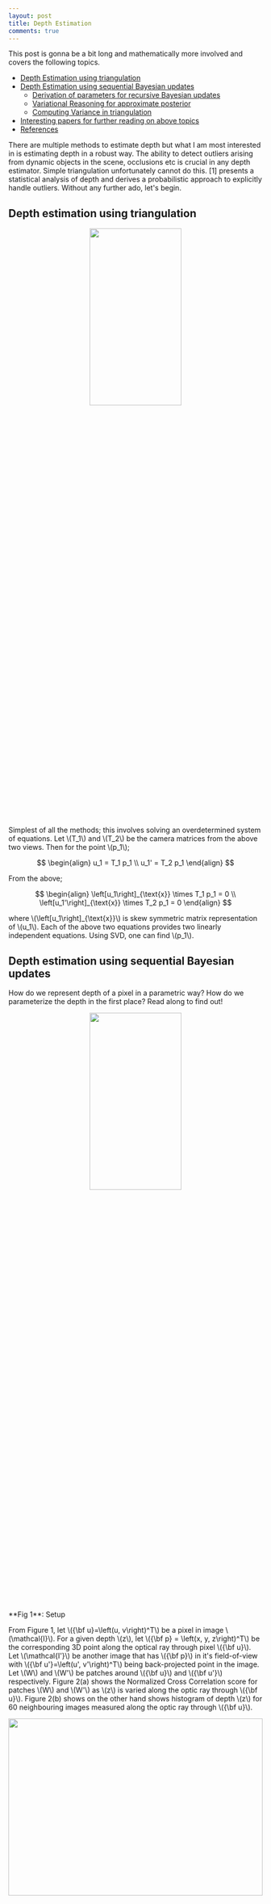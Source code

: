 ```yaml
---
layout: post
title: Depth Estimation
comments: true
---
```


<script src="https://cdnjs.cloudflare.com/ajax/libs/mathjax/2.7.0/MathJax.js?config=TeX-AMS-MML_HTMLorMML" type="text/javascript"></script>
<link rel="stylesheet" href="./../css/prism.css">
<script src="./../js/prism.js"></script>
<script src="https://cdnjs.cloudflare.com/ajax/libs/mathjax/2.7.0/MathJax.js?config=TeX-AMS-MML_HTMLorMML" type="text/javascript"></script>

This post is gonna be a bit long and mathematically more involved and covers the following topics.


- [Depth Estimation using triangulation](#triangulation)
- [Depth Estimation using sequential Bayesian updates](#bayesian)
  - [Derivation of parameters for recursive Bayesian updates](#bayesian_derivation)
  - [Variational Reasoning for approximate posterior](#bayesian_reasoning)
  - [Computing Variance in triangulation](#bayesian_variance)
- [Interesting papers for further reading on above topics](#further)
- [References](#ref)

There are multiple methods to estimate depth but what I am most interested in is estimating depth in a robust way. The ability to detect outliers arising from  dynamic objects in the scene, occlusions etc is crucial in any depth estimator. Simple triangulation unfortunately cannot do this. [1] presents a statistical analysis of depth and derives a probabilistic approach to explicitly handle outliers. Without any further ado, let's begin.


<a name='triangulation'></a>
## Depth estimation using triangulation

<p align="center"><img width="60%" height="30%" src="./../images/blog/triangulation2.svg"/></p>


Simplest of all the methods; this involves solving an overdetermined system of equations. Let \\(T_1\\) and \\(T_2\\) be the camera matrices from the above two views. Then for the point \\(p_1\\);

$$
\begin{align}
u_1 = T_1 p_1 \\
u_1' = T_2 p_1
\end{align}
$$

From the above;

$$
\begin{align}
\left[u_1\right]_{\text{x}} \times T_1 p_1 = 0 \\
\left[u_1'\right]_{\text{x}} \times T_2 p_1 = 0
\end{align}
$$

where \\(\left[u_1\right]_{\text{x}}\\) is skew symmetric matrix representation of \\(u_1\\). Each of the above two equations provides two linearly independent equations. Using SVD, one can find \\(p_1\\).


<a name='bayesian'></a>
## Depth estimation using sequential Bayesian updates

How do we represent depth of a pixel in a parametric way? How do we parameterize the depth in the first place? Read along to find out!

<p align="center"><img width="60%" height="30%" src="./../images/blog/setup.svg"/></p>
**Fig 1**: Setup

From Figure 1, let \\({\bf u}=\left(u, v\right)^T\\) be a pixel in image \\(\mathcal{I}\\). For a given depth \\(z\\), let \\({\bf p} = \left(x, y, z\right)^T\\) be the corresponding 3D point along the optical ray through pixel \\({\bf u}\\). Let \\(\mathcal{I'}\\) be another image that has \\({\bf p}\\) in it's field-of-view with \\({\bf u'}=\left(u', v'\right)^T\\) being back-projected point in the image. Let \\(W\\) and \\(W'\\) be patches around \\({\bf u}\\) and \\({\bf u'}\\) respectively. Figure 2(a) shows the Normalized Cross Correlation score for patches \\(W\\) and \\(W'\\) as \\(z\\) is varied along the optic ray through \\({\bf u}\\). Figure 2(b) shows on the other hand shows histogram of depth \\(z\\) for 60 neighbouring images measured along the optic ray through \\({\bf u}\\).

<p align="center"><img width="100%" height="30%" src="./../images/blog/depth_histo.png"/></p>
**Fig 2** Image source [1]

<br>

From the above plots it is statistically clear that true depth measurement is concentrated around single depth value (good measurement) and there is a lot of noise (bad measurement) albeit uniformly distributed along different depth values.

So a probability distribution that is combination of Gaussian (for good measurement) and uniform (for bad measurement) makes sense. The two are weighted by the inlier ratio \\(\rho\\) which indicates the probability of the measurement being inlier. Mathematically, given the inlier ratio \\(\rho\\) and the true depth \\(\hat d\\), the depth after \\(k^{th}\\) measurement takes the form;

$$
p\left(d_k \mid \hat d, \rho \right) = \rho \mathcal{N} \left(d_k \mid \hat d, {\tau}_k^2 \right) + (1 - \rho) \mathcal{U}(d_k \mid d_{min}, d_{max})
$$


\\(\[d_{min}, d_{max}\]\\) is the interval from which noisy depth measurements are sampled. These can be set based on the near and far plane of the camera. \\({\tau}_k^2\\) is the variance of depth by assuming 1 pixel measurement noise in the image. [Section](#compute_var) outlines how to compute \\(\tau_k^2\\).


Say we have sequence of \\(n\\) frames \\(k = \\{r, r+1, \dots, r+n \\}\\) that observe the point \\(\bf p\\) first observed in the reference frame \\(r\\). Using triangulation method described above we can generate sequence of depth hypothesis \\(\mathcal{D} = \\{d_{r+1}, \dots, d_{r+n}\\}\\) where \\(d_k^{th}\\) hypothesis is obtained by triangulating views \\(r\\) and \\(k\\).

Now that we have parameterized the depth and have sequence of depth hypothesis, how do we compute the parameters of the above density model? 

Assuming independent observations, likelihood function is given by;

$$
\begin{align}
p(\mathcal{D} \mid \hat d, \rho) & = \prod_{k=r+1}^{r+n}p(d_k \mid \hat d, \rho) \\
\end{align}
$$

The parameters of the above likelihood can be obtained in a maximum likelihood framework using Expectation Maximization. But as noted in [1], the experiments seemed to be trapped in a local optimum. Other way round? Sequential Bayesian updates to the rescue!

Posterior takes the form;

$$
p\left(\hat d, \rho \mid \mathcal{D} \right) \propto p\left(\hat d, \rho \right) \prod_{k} \left(d_k \mid \hat d, \rho \right)
$$

where \\(p\left(\hat d, \rho \right)\\) is the prior on depth and inlier ratio which is assumed to be uniform and modeled using a dense 2d histogram. Authors of [1] show that above posterior can be modelled using product of a Gaussian distribution for the depth and a Beta distribution for the inlier ratio.

$$
q \left(\hat d, \rho \mid a_k, b_k, \mu_k, \sigma_k^2 \right) = \beta \left(\rho \mid a_k, b_k\right) \mathcal{N}(\hat d \mid \mu_k, \sigma_k^2)
$$

where \\(a_k\\) and \\(b_k\\) are parameters of Beta distribution. But the choice of the posterior as product of a Gaussian and a Beta distribution could be surprising right? [Section](#bayesian_reasoning)  gives a proof of why. In fact this is the approximating distribution that minimizes KL divergence from the true posterior. Updates in the above equation are implemented in a sequential manner where posterior after \\((k-1)^{th}\\) observation is used as prior for \\(k^{th}\\) observation. Now, for \\(k^{th}\\) observation, the new posterior takes the form;

$$
p \left(\hat d, \rho \mid d_{r+1}, \dots, d_k\right) \approx \alpha  q \left(\hat d, \rho \mid a_{k-1}, b_{k-1}, \mu_{k-1}, \sigma_{k-1}^2 \right) p\left(d_k \mid \hat d, \rho \right)
$$

But the new posterior is no longer of the form \\(Gaussian \times Beta\\) but this can be approximated using moment matching. The new parameters \\(a_k, b_k, \mu_k, \sigma_k^2\\) are computed so that the posterior \\(p \left(\hat d, \rho \mid d_{r+1}, \dots, d_k\right)\\) and the approximation \\( q \left(\hat d, \rho \mid a_k, b_k, \mu_k, \sigma_k^2 \right) \\) have same first and second order moments wrt \\(\rho\\) and \\(\hat d\\). The updates are derived in the following section.

<a name='bayesian_derivation'></a>
## Derivation of parameters for recursive Bayesian updates
Here I shall derive the expression for parameters in the approximated posterior form. Specifically we match the moments wrt \\(\rho\\) and \\(\hat d\\) in the posterior approximation;

$$
q \left(\hat d, \rho \mid a, b, \mu, \sigma^2 \right) = \beta \left(\rho \mid a, b\right) \mathcal{N}(\hat d \mid \mu, \sigma^2) \tag{1}
$$

and the updated posterior;

$$
p \left(\hat d, \rho \mid d_{r+1}, \dots, d_k\right) \approx \alpha  q \left(\hat d, \rho \mid a, b, \mu, \sigma^2 \right) p\left(d \mid \hat d, \rho \right) \tag{2}
$$

after \\(k^{th}\\) observation. To simplify notation subscripts are dropped. \\(a, b, \mu, \sigma^2\\) and \\(a', b', \mu', \sigma'^2\\) are the prior and posterior parameters respectively.

#### Moments of approximated posterior
Mean and variance wrt \\(\hat d\\) in equation 1 are \\(\mu'\\) and \\(\mu'^2 + \sigma'^2\\) respectively.

Similarly; mean and variance wrt \\(\rho\\) in equation 1 are \\(\frac{a'}{a'+b'}\\) and \\(\frac{a'(a'+1)}{(1+a'+b')(a'+b')}\\) respectively.


#### Moments of actual posterior

Substitute the density model in (2) to get;

$$
\begin{align}
&= \beta \left(\rho \mid a, b\right) \mathcal{N}(\hat d \mid \mu, \sigma^2) \left(\rho \mathcal{N} \left(d \mid \hat d, {\tau}^2 \right) + (1 - \rho) \mathcal{U}(d) \right) \\
&= \rho \beta \left(\rho \mid a, b\right)\mathcal{N}(\hat d \mid \mu, \sigma^2) \mathcal{N} \left(d \mid \hat d, {\tau}^2 \right) \\
& \quad \quad + (1-\rho) \beta \left(\rho \mid a, b\right)\mathcal{N}(\hat d \mid \mu, \sigma^2) \mathcal{U}(d) \tag{3}\\
\end{align}
$$

Now, using the properties of \\(\text{Beta}\\) distribution, 

$$
\beta(\rho \mid a, b) = \frac{\Gamma(a+b)}{\Gamma(a)\Gamma(b)} \rho^{a-1}(1-\rho)^{b-1}
$$

From the above;

$$
\rho \beta(\rho \mid a, b) = \frac{a}{a+b} \beta(\rho \mid a+1, b) \tag{4}
$$

and similarly;

$$
(1-\rho) \beta \left(\rho \mid a, b\right) = \frac{b}{a+b} \beta \left(\rho \mid a, b+1\right) \tag{5}
$$

Substituting (4) and (5) in (3), (2) takes the form;

$$
\frac{a}{a+b} \beta(\rho \mid a+1, b)\mathcal{N}(\hat d \mid \mu, \sigma^2) \mathcal{N} \left(d \mid \hat d, {\tau}^2 \right) \\
 + \frac{b}{a+b} \beta \left(\rho \mid a, b+1\right) \mathcal{N}(\hat d \mid \mu, \sigma^2) \mathcal{U}(d)
$$

The above can further be simplified to;

$$
\frac{a}{a+b} \beta(\rho \mid a+1, b)\mathcal{N}(\hat d \mid m, s^2) \mathcal{N} \left(d \mid \mu, \tau^2 + \sigma^2 \right) \\ 
+ \frac{b}{a+b} \beta \left(\rho \mid a, b+1\right) \mathcal{N}(\hat d \mid \mu, \sigma^2) \mathcal{U}(d) \tag{6}
$$

where

$$
\begin{align}
\frac{1}{s^2} & = \frac{1}{\sigma^2} + \frac{1}{\tau^2} \\
m & = s^2 \left(\frac{d}{\tau^2}+\frac{\mu}{\sigma^2}\right)
\end{align}
$$

First to make things simpler;

$$
\begin{align}
C_1 & = \frac{a}{a+b} \mathcal{N}(d \mid \mu, \sigma^2+\tau^2) \\
C_2 & = \frac{b}{a+b} \mathcal{U}(d)
\end{align}
$$

First integrating out (6) w.r.t \\(\rho\\) we obtain the marginal distribution over \\(\hat d\\). Mean wrt \\(\hat d\\) in (6) is given by \\(C_1 m + C_2\mu\\) and variance by \\(C_1 (s^2+m^2) + C_2(\mu^2+\sigma^2)\\)

Similarly integrating out w.r.t \\(\hat d\\) we obtain the marginal distribution over \\(\rho\\). Mean and variance w.r.t \\(\rho\\) are given by \\(C_1\frac{a+1}{a+b+1}+C_2\frac{a}{a+b+1}\\) and \\(C_1\frac{(a+1)(a+2)}{(a+b+1)(a+b+2)} + C_2\frac{a(a+1)}{(a+b+1)(a+b+2)}\\) respectively.

Equating the above mean and variances we get the following 4 equations;

$$
\begin{align}

\mu' & = C_1 m + C_2\mu \\
\mu'^2 + \sigma'^2 & = C_1 (s^2+m^2) + C_2(\mu^2+\sigma^2) \\
\frac{a'}{a'+b'} & = C_1\frac{a+1}{a+b+1}+C_2\frac{a}{a+b+1} \\
\frac{a'(a'+1)}{(1+a'+b')(a'+b')} & = C_1\frac{(a+1)(a+2)}{(a+b+1)(a+b+2)} + C_2\frac{a(a+1)}{(a+b+1)(a+b+2)} \\

\end{align}
$$

Solving the above 4 equations we get the updated parameters \\(a', b', \mu', \sigma'^2\\).

<a name='bayesian_reasoning'></a>
## Variational Reasoning for approximate posterior

Here, the derivation for the approximate posterior for equation (2) using factorization is provided. The Dynamic Bayesian network corresponding to the density mixture model is given in the following figure. Quantities in the red box denote \\(N\\) i.i.d data. The observed data \\((d_k)\\) is highlighted in orange.

<p align="center"><img width="30%" height="30%" src="./../images/blog/bayesian-network.svg"/></p>

The corresponding joint probability distribution is give by;

$$
p(D, Z, \hat d, \rho) = \left[ \prod_{k=1}^{N}p\left(d_k \mid \rho, \hat d, z_k\right)p\left(z_k \mid \rho\right) \right] p\left(\hat d\right)p\left(\rho\right) \tag{7}
$$

where \\(D = \\{d_1, d_2, \dots, d_N\\}\\) are \\(N\\) depth hypothesis and \\(Z = \\{z_1, z_2, \dots, z_N\\}\\) are the latent variables with \\(z_k = 1\\) indicating that \\(k^{th}\\) depth hypothesis is inlier. 

Restating the mixture model;

$$
p\left(d_k \mid \hat d, \rho \right) = \rho \mathcal{N} \left(d_k \mid \hat d, {\tau}_k^2 \right) + (1 - \rho) \mathcal{U}(d_k \mid d_{min}, d_{max}) \tag{8}
$$

Assuming independent initial prior, we have \\(p\left(\rho, \hat d\right) = p(\rho)p(\hat d)\\). Introducing the latent variable \\(z_k\\); we have the following;

$$
p\left(d_k \mid \hat d, \rho, z_k \right) = \mathcal{N} \left(d_k \mid \hat d, {\tau}_k^2 \right)^{z_k} + \mathcal{U}(d_k)^{1-z_k} \tag{9}
$$

and 

$$
p\left(z_k \mid \rho \right) = \rho^{z_k}(1-\rho)^{1-z_k} \tag{10}
$$

By marginilizing the latent variables from (9) and (10) we get the original mixture model (8) i.e,

$$
p\left(d_k \mid \hat d, \rho \right) = \int p\left(d_k \mid \hat d, \rho, z_k \right) p\left(z_k \mid \rho \right) dz_{k}
$$ 

We now aim to approximate the posterior \\(p(\hat d, \rho, Z \mid D)\\) with \\(q(\hat d, \rho, Z)\\). Factorizing the approximate posterior as follows;

$$
q(\hat d, \rho, Z) = q(\hat d, \rho)q(Z)
$$

Now the factorized distributions are given by;

$$
\begin{align}
\ln q^{*}(Z) & = \mathbf{E}_{\hat d, \rho}\left[ \ln p \left( D, Z, \hat d, \rho \right) \right] + const \tag{11} \\ 
\ln q^{*}(\hat d, \rho) & = \mathbf{E}_{Z}\left[ \ln p \left( D, Z, \hat d, \rho \right) \right] + const \tag{12}
\end{align}
$$

What we are most interested in is equation (12).

$$
\begin{align}
\ln q^{*}(\hat d, \rho) & = \mathbf{E}_{Z}\left[ \ln p \left( D, Z, \hat d, \rho \right) \right] + const \\
& = \mathbf{E}_{Z}\left[ \ln p(\hat d) + \ln p(\rho) + \sum_{k=1}^{N}\ln p(z_k\mid\rho)+\sum_{k=1}^{N}\ln p(d_k\mid\rho, \hat d, z_k) \right] \\

& = \ln p(\hat d) + \ln p(\rho) + \mathbf{E}_{Z} \left[\sum_{k=1}^{N} z_k \ln \rho + (1-z_k)\ln (1-\rho) \right] \\
      & \hspace{3em} + \mathbf{E}_{Z} \left[\sum_{k=1}^{N} z_k \ln \mathcal{N}(d_k \mid \hat d, \tau_k^2) + (1-z_k)\ln U(d_k) \right] \notag \\

& = \ln p(\hat d) + \ln p(\rho) + \sum_{k=1}^{N} \mathbf{E} \left[z_k\right] \ln \rho + (1-\mathbf{E} \left[z_k\right])\ln (1-\rho) \\
      & \hspace{3em}  + \sum_{k=1}^{N} \mathbf{E}\left[z_k\right] \ln \mathcal{N}(d_k \mid \hat d, \tau_k^2) + (1-\mathbf{E} \left[z_k\right])\ln U(d_k) \\

& = \ln p(\hat d) + \ln p(\rho) + \sum_{k=1}^{N} \mathbf{E} \left[z_k\right] \left(\ln \rho + \ln \mathcal{N}(d_k \mid \hat d, \tau_k^2) \right) \\
      & \hspace{3em}  + \sum_{k=1}^{N} (1-\mathbf{E}\left[z_k\right]) \left( \ln (1-\rho) + \ln U(d_k)\right) \\
\end{align}
$$

Taking exponential of the above gives;

$$
\begin{align}
q^{*}(\hat d, \rho) & = p(\rho)p(\hat d) \prod_{k=1}^{N}\left(\rho\mathcal{N}(d_k \mid \hat d, \tau_k^2)\right)^{\mathbf{E} \left[z_k\right]}\left(1-\rho\right)^{1-\mathbf{E} \left[z_k\right]} \\
& =\alpha p(\rho)p(\hat d) \rho^{S}(1-\rho)^{N-S} \prod_{k=1}^{N} \mathcal{N}(d_k \mid \hat d, \tau_k^2)^{r_k} \tag{13}
\end{align}
$$

where \\(\alpha\\) is a constant, \\(r_k = \mathbf{E}\left[z_k\right]\\) and \\(S = \sum_{k}\mathbf{E}\left[z_k\right]\\). The above equation can further be factorized into two indepenent distributions over \\(\rho\\) and \\(\hat d\\) i.e,

$$
q^{*}(\hat d, \rho) = q^{*}(\hat d)q^{*}(\rho)
$$

where;

$$
\begin{align}
q^{*}(\rho) & = \alpha_1 p(\rho) \rho^{S}(1-\rho)^{N-S} \tag{14} \\
q^{*}(\hat d) &= \alpha_2 p(\hat d) \prod_{k=1}^{N} \mathcal{N}(d_k \mid \hat d, \tau_k^2)^{r_k} \tag{15}
\end{align}
$$


Now by choosing the priors over \\(\rho\\) and \\(\hat d\\) to follow uniform and Gaussian respectively; equation (14) reduces to Beta distribution and with equation (15) reducing to Gaussian.


<a name='bayesian_variance'></a>
## Computing Variance in triangulation

<p align="center"><img width="60%" height="30%" src="./../images/blog/triangulation_bayesian2.svg"/></p>


Variance is  \\(\tau_k^2 = \left(\vert \vert {\bf {}_r p}\vert \vert - \vert \vert {\bf {}_r p^+} \vert \vert \right)^2 \\).

Let \\(\bf t\\) be the translation component of the transformation \\({}^k T_r\\). \\({\bf {}_r p}\\) is a point \\(z\\) units away from \\(C_r\\). Let \\(\bf f\\) be the unit vector from \\(C_r\\) through the pixel \\(u\\).

$$
\begin{align}
{\bf a} & = {\bf {}_r p} - {\bf t} \\
\alpha & = \cos^{-1} \left( \frac{\bf f \cdot t}{\vert \vert \bf t \vert \vert} \right) \\
\beta & = \cos^{-1} \left( -\frac{ {\bf t} \cdot {\bf a}}{\vert \vert {\bf t} \vert \vert \cdot \vert \vert {\bf a} \vert \vert} \right) \\
\beta^+ & = \beta + 2\tan^{-1} \left( \frac{1}{2f} \right) \tag{4} \\
\gamma & = \pi - \alpha - \beta^+ \tag{5}\\
\vert \vert {\bf {}_r p^+} \vert \vert & = \vert \vert {\bf t} \vert \vert \frac{\sin \beta^{+}}{\sin \gamma} \tag{6}\\
\tau_k^2 & = \left(\vert \vert {\bf {}_r p^+}\vert \vert - \vert \vert {\bf {}_r p} \vert \vert \right)^2
\end{align}
$$

where the term added to \\(\beta\\) in equation (4) is the angle generated by the ray for 1 pixel in the image as shown in the following figure (\\(f\\) is the focal length of camera). Equation (5) ensures sum of all angles in a triangle is \\(\pi\\) and equation (6) is obtained by applying law of sines

<p align="center"><img width="60%" height="30%" src="./../images/blog/fov.svg"/></p>


<a name='further'></a>
## Interesting papers
- [Neural RGB->D Sensing: Depth and Uncertainty from a Video Camera](https://arxiv.org/abs/1901.02571)
- [Depth from Videos in the Wild: Unsupervised Monocular Depth Learning from Unknown Cameras](https://arxiv.org/abs/1904.04998)
- [Learning the Depths of Moving People by Watching Frozen People](https://arxiv.org/abs/1904.11111)

<a name='ref'></a>
## References
[1] Video-based, Real-Time Multi View Stereo

[2] SVO: Fast Semi-Direct Monocular Visual Odometry

<br><br>
<div id="disqus_thread"></div>
<script>
(function() {
var d = document, s = d.createElement('script');
s.src = 'https://kvmanohar22-github-io.disqus.com/embed.js';
s.setAttribute('data-timestamp', +new Date());
(d.head || d.body).appendChild(s);
})();
</script>
<noscript>Please enable JavaScript to view the <a href="https://disqus.com/?ref_noscript">comments powered by Disqus.</a></noscript>
